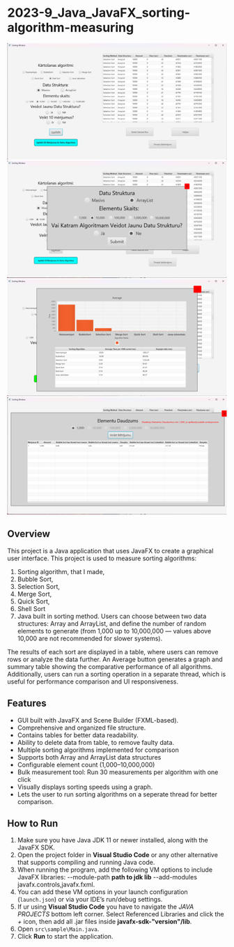 # 2023-9_Java_JavaFX_sorting-algorithm-measuring

![Main Scene](project_images/main_scene.png)
![Bulk Measurement](project_images/main_scene_bulk_measurement.png)
![Graph Scene](project_images/graph_scene.png)
![Thread Scene](project_images/thread_scene.png)

## Overview
This project is a Java application that uses JavaFX to create a graphical user interface. This project is used to measure sorting algorithms: 
1. Sorting algorithm, that I made, 
2. Bubble Sort,
3. Selection Sort, 
4. Merge Sort, 
5. Quick Sort, 
6. Shell Sort
7. Java built in sorting method.
Users can choose between two data structures: Array and ArrayList, and define the number of random elements to generate (from 1,000 up to 10,000,000 — values above 10,000 are not recommended for slower systems).

The results of each sort are displayed in a table, where users can remove rows or analyze the data further. An Average button generates a graph and summary table showing the comparative performance of all algorithms. Additionally, users can run a sorting operation in a separate thread, which is useful for performance comparison and UI responsiveness.

## Features
- GUI built with JavaFX and Scene Builder (FXML-based).
- Comprehensive and organized file structure.
- Contains tables for better data readability.
- Ability to delete data from table, to remove faulty data.
- Multiple sorting algorithms implemented for comparison
- Supports both Array and ArrayList data structures
- Configurable element count (1,000–10,000,000)
- Bulk measurement tool: Run 30 measurements per algorithm with one click
- Visually displays sorting speeds using a graph.
- Lets the user to run sorting algorithms on a seperate thread for better comparison.

## How to Run
1. Make sure you have Java JDK 11 or newer installed, along with the JavaFX SDK.
2. Open the project folder in **Visual Studio Code** or any other alternative that supports compiling and running Java code.
3. When running the program, add the following VM options to include JavaFX libraries: --module-path **path to jdk lib** --add-modules javafx.controls,javafx.fxml.
4. You can add these VM options in your launch configuration (`launch.json`) or via your IDE’s run/debug settings.
5. If ur using **Visual Studio Code** you have to navigate the *JAVA PROJECTS* bottom left corner. Select Referenced Libraries and click the *+* icon, then add all .jar files inside **javafx-sdk-"version"/lib**.
6. Open `src\sample\Main.java`.
7. Click **Run** to start the application.
